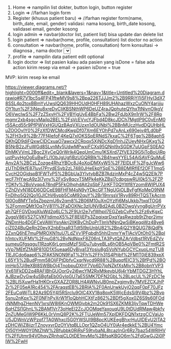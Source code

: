 1. Home =>
    nampilin list dokter, button login, button register
2. Login => //farhan
    login form
3. Register (khusus patient baru) => //farhan
    register form(name, birth_date, email, gender)
    validasi: nama kosong, birth_date kosong, validasei email, gender kosong
4. login admin =>
    navbar(doctor list, patient list)
    bisa update dan delete list
5. login patient =>
    navbar(home, profile, consultation)
    list doctor no action
6. consultation =>
    navbar(home, profile, consultation)
    form konsultasi -> diagnosa <text box>, nama doctor <select>, submit button
    validasi kalau diagnosa kosong
7. profile =>
    nampilin data patient
    edit optional
8. login doctor =>
    list pasien kalau ada pasien yang isDone = false ada action kirim resep via email -> pasien isDone = true


MVP: kirim resep ke email

https://viewer.diagrams.net/?highlight=0000ff&edit=_blank&layers=1&nav=1&title=Untitled%20Diagram.drawio#R7V1bc5s4FP41ftwMV9s8%2Bpa226TJJJm2%2B9RRjYI1i5FHyI3dX78SSL4p2toxBBmYyUwsIQQ639HHOUdH0HFH89UHAhazWxzCuONY4arjjjuOY1tun%2F3jNeu8xreDvCIiKBSNthWP6DeUZ4raJQphuteQYhxTtNivnOIkgVO6VwcIwS%2F7zZ5xvH%2FVBYigUvE4BbFa%2Bw2FdJbX9n1rW%2F8Romgmr2xb4sgcyMaiIp2BEL%2FsVcEVvcYJFbd4D8kcJDCh7MgtIP9C0vEnM0r5SAcd55r9PfPWVxHGUQzBAqVXUzxn1dOUNbl%2BBnMUczHvdDQUHbHLuZOOOyIY0%2FzXfDWCMcdKwpDf07Xm6EYOhPd7xAnLx690ejv4fLd0bP%2FH3x9%2Br77Ff4lefoF4KeQ7xlOKSSpERNdS7kxaC%2F6Tgp%2B8aphSQKhQD9diFQxwClDCxuaO7awcx2CRoqx5XjNDcXgD1nhJZUeyNHxGKxg%2B5NrB2zJFuWGd8SLvnMv5UdwMPwxiFCXs95QNnl9xSGDK7uUGpFS0EAODhMKVVmL2Bgc2XyCeQ0rWrIk4QeqUmCmu1KSXrd7ZfVE329G5jToBoUjRpustPuyHgOgEuBwFLi1ObJgUgfiBzUGQRBlk%2B4hwsYYEL54AiSAVFQuMuEAnv2A%2BCzLZozge4RhzYBOc8J4oXoiDMXyW5%2F7ElDLtF%2FgJcWw6zUThD9kfE87IuvI7PrvdESvb2zL7480JHeEkpYSpE%2B8DMlRfIEf2OFT1mq5CvcH2OGjdspB1FWTvP5%2BGbUa3YIvtybBZB7AdzjnMxP4cZ4w5Q2EIk7PwcF7HYwcA9z3l7yny%2FxSy8qcvT5MPk4eKkZBsl7cdpgswRUl0k5%2FZPYDKfy%2BoVvqp478ndP5FkOIhphdAit2qSbF7JrKFT0QYItlf8Yzom8WIPUX4CZhDVvN18DD6ODCeE98FHFM4sN9yYDkcGFTNgUGjOLBvFgfKoMeO9NMFnDIho5Q2lQo1GJlChV6vpb5CqM92quY%2Br19nrssV1Ryy89RHTQSTkAcrm0l0OoBMYTp5sZbpzmU6v2qm8%2B06M10uXnOYzlfj6MsUkkb7txqITOG6%2FommQMt1Oq7rV811%2FaDOXNc3zIUNVBd2AdL0BZOwqVyng8gUrrPVxah7QFFGVDqgXluWd2q6LC%2F9Url2e7yfWhpil7EGZebCvPe%2Fz6vKgxC2ugpV86V527CVKFtdimoX5%2F8EljEPs3ZpqixqrDxqYasRwzqb9rZhpr2jmvZNDmHo4DGFCeVAWiYsnAkrj2lIKBvChDoPrTImVNNnQwSiBKegqWz4Bye6cjZ024BuQeRn20eyX2nbEtxaR3Tdt5l9pUnbU82%2Bn4jQ2Y8QUG78jQdPk2ZxnQ6hE7muPMROXN1tuU7LdZVv1PFqbdh5hhl2nmrYwTlAcVOtOh0%2Bplh1ntcyXUFMV%2FnuG8%2BvNdNpxF8Z06nLTA3PvtQAZArVdbst1RVEdZVvsumeuGfgsqgu11RzqK6rLgmidMzF5ljDu7ubyeBLs6hOB5ApVBe0%2FmtR2SyVp7MEtfZfA8P810D1X5ueaa6DyBiya13Yosiu8gSVoNYubGCYCxuoLmzTU811EJlCdo6aap6%2FAK5NON9FaT%2Fh%2FFh31S4Ptjbf%2FM1T0jE839xpXL65Y1i%2BudPmm58OljFPtDbfvCxqrNycd9R88%2BuqqfEIC3%2BfPd%2BOjmHp57Jj9eXBl8SWBbOj4TnobpuDXhY7Vp6D7jpNZkfXsMiv%2B8obnYVP3Vx61IFkDD2q4RAFIBhGUOorGy2i6wcYM2RxMtkeybU6j4rYbMTDGZ3HYhLAJBzwDyGw4uSBgfaEb0GylqGU7aE5SMK7DFN2GbL%2BLqcUL%2FzDC1e%2BLI5XuwfHa1HKOrxGXAZZOR8LH4AWNvlJB0npZxgjmy8v7MVEZCXJhPZr%2F05eA1Rc454%2FAraqstEB%2BRIA%2F0AnUrwkUyjO2qqF0pF70JFz2FEuCqWjTL82Az9D5Y4I5RSrclu9OlC4XV18q8qxK5WjcEdsSi9V4bz%2Bvp5snu2nKpx%2F0NFhPyXrW1f1oQbhHCXtFz862%2BDf5gXox0Z6S9s60FOdrNNMhgZHenNV1xrslW8l6KnOWM0jvbk2m2Ok91SX6ZKM83IjvTqwTDHWe6qHZSI1GhnL%2BAM1Vr73oHeEI2ZcJOOMqeYaxouqU9L0tDUdRMaw4bkfy2nZUMeGlW9P6KkL0rVmQ8P2K%2FTUJeWm57XpIDKFDQN1xtzgCCValJoU5JDWnVzWPzqf7TA0Whxcl5G0YWSUI9B8pcKUKEegBhxrHuUIDEvU2ITA2zDHCWiZ8iizrTZnoyxyrDzOYVtqBLLOpr1QZpO4UY0iAr4edkkE%2BU4YmcOI50YHW0Y0NtZhW%2Bfubbk0RjRsF59tvbaNL8tcazInGr6Rz7baz54WRIHVf%2FfUtmr94VOhqyZRnhqjCLOtDE1mvMq%2BfsqKBGO6m%2FdGwGJ2i0PIW%2FwH